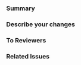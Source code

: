 ### Summary
<!-- PR의 요약(제목)을 적어주세요 -->

### Describe your changes
<!-- 작업내용을 적어주세요 -->

### To Reviewers
<!-- 리뷰어에게 남기는 참고사항을 적어주세요 -->

### Related Issues
<!-- 예시) * resolves #71 -->
